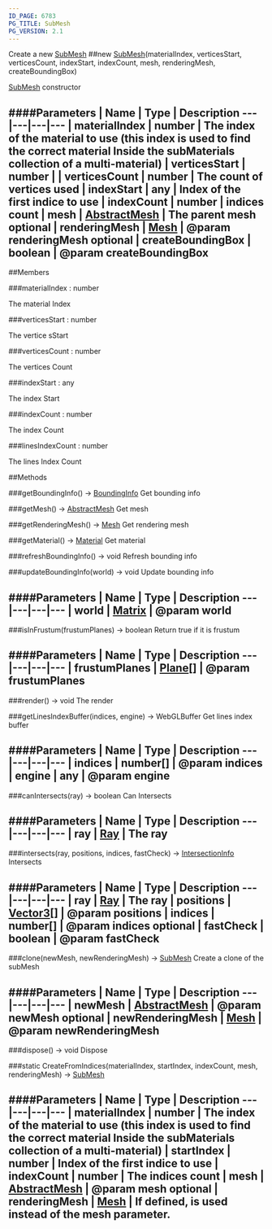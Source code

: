 ```yaml
---
ID_PAGE: 6783
PG_TITLE: SubMesh
PG_VERSION: 2.1
---
```


Create a new [SubMesh](page.php?p=6783)
##new [SubMesh](page.php?p=6783)(materialIndex, verticesStart, verticesCount, indexStart, indexCount, mesh, renderingMesh, createBoundingBox)


 [SubMesh](page.php?p=6783) constructor




####Parameters
 | Name | Type | Description
---|---|---|---
 | materialIndex | number | The index of the material to use (this index is used to find the correct material Inside the subMaterials collection of a multi-material)
 | verticesStart | number | 
 | verticesCount | number | The count of vertices used
 | indexStart | any | Index of the first indice to use
 | indexCount | number | indices count
 | mesh | [AbstractMesh](page.php?p=6657) | The parent mesh
optional | renderingMesh | [Mesh](page.php?p=6659) | @param renderingMesh
optional | createBoundingBox | boolean | @param createBoundingBox
---

##Members

###materialIndex : number




The material Index



###verticesStart : number




The vertice sStart



###verticesCount : number




The vertices Count



###indexStart : any




The index Start



###indexCount : number




The index Count



###linesIndexCount : number




The lines Index Count











##Methods

###getBoundingInfo() &rarr; [BoundingInfo](page.php?p=6714)
Get bounding info






###getMesh() &rarr; [AbstractMesh](page.php?p=6657)
Get mesh






###getRenderingMesh() &rarr; [Mesh](page.php?p=6659)
Get rendering mesh






###getMaterial() &rarr; [Material](page.php?p=6726)
Get material






###refreshBoundingInfo() &rarr; void
Refresh bounding info






###updateBoundingInfo(world) &rarr; void
Update bounding info





####Parameters
 | Name | Type | Description
---|---|---|---
 | world | [Matrix](page.php?p=6754) | @param world
---

###isInFrustum(frustumPlanes) &rarr; boolean
Return true if it is frustum





####Parameters
 | Name | Type | Description
---|---|---|---
 | frustumPlanes | [Plane](page.php?p=6755)[] | @param frustumPlanes
---

###render() &rarr; void
The render






###getLinesIndexBuffer(indices, engine) &rarr; WebGLBuffer
Get lines index buffer





####Parameters
 | Name | Type | Description
---|---|---|---
 | indices | number[] | @param indices
 | engine | any | @param engine
---

###canIntersects(ray) &rarr; boolean
Can Intersects





####Parameters
 | Name | Type | Description
---|---|---|---
 | ray | [Ray](page.php?p=6758) | The ray
---

###intersects(ray, positions, indices, fastCheck) &rarr; [IntersectionInfo](page.php?p=6711)
Intersects





####Parameters
 | Name | Type | Description
---|---|---|---
 | ray | [Ray](page.php?p=6758) | The ray
 | positions | [Vector3](page.php?p=6751)[] | @param positions
 | indices | number[] | @param indices
optional | fastCheck | boolean | @param fastCheck
---

###clone(newMesh, newRenderingMesh) &rarr; [SubMesh](page.php?p=6783)
Create a clone of the subMesh





####Parameters
 | Name | Type | Description
---|---|---|---
 | newMesh | [AbstractMesh](page.php?p=6657) | @param newMesh
optional | newRenderingMesh | [Mesh](page.php?p=6659) | @param newRenderingMesh
---

###dispose() &rarr; void
Dispose






###static CreateFromIndices(materialIndex, startIndex, indexCount, mesh, renderingMesh) &rarr; [SubMesh](page.php?p=6783)

####Parameters
 | Name | Type | Description
---|---|---|---
 | materialIndex | number | The index of the material to use (this index is used to find the correct material Inside the subMaterials collection of a multi-material)
 | startIndex | number | Index of the first indice to use
 | indexCount | number | The indices count
 | mesh | [AbstractMesh](page.php?p=6657) | @param mesh
optional | renderingMesh | [Mesh](page.php?p=6659) | If defined, is used instead of the mesh parameter.
---
